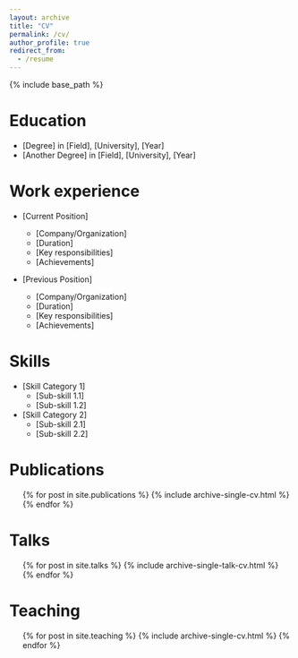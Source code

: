 ```yaml
---
layout: archive
title: "CV"
permalink: /cv/
author_profile: true
redirect_from:
  - /resume
---
```


{% include base_path %}

Education
======
* [Degree] in [Field], [University], [Year]
* [Another Degree] in [Field], [University], [Year]

Work experience
======
* [Current Position]
  * [Company/Organization]
  * [Duration]
  * [Key responsibilities]
  * [Achievements]

* [Previous Position]
  * [Company/Organization]
  * [Duration]
  * [Key responsibilities]
  * [Achievements]

Skills
======
* [Skill Category 1]
  * [Sub-skill 1.1]
  * [Sub-skill 1.2]
* [Skill Category 2]
  * [Sub-skill 2.1]
  * [Sub-skill 2.2]

Publications
======
  <ul>{% for post in site.publications %}
    {% include archive-single-cv.html %}
  {% endfor %}</ul>
  
Talks
======
  <ul>{% for post in site.talks %}
    {% include archive-single-talk-cv.html %}
  {% endfor %}</ul>
  
Teaching
======
  <ul>{% for post in site.teaching %}
    {% include archive-single-cv.html %}
  {% endfor %}</ul> 